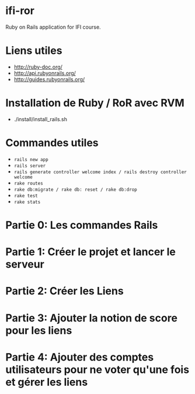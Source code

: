 # ifi-ror

Ruby on Rails application for IFI course.

# Liens utiles

  - http://ruby-doc.org/
  - http://api.rubyonrails.org/
  - http://guides.rubyonrails.org/

# Installation de Ruby / RoR avec RVM
  
  - ./install/install_rails.sh

# Commandes utiles

  - `rails new app`
  - `rails server`
  - `rails generate controller welcome index / rails destroy controller welcome`
  - `rake routes`
  - `rake db:migrate / rake db: reset / rake db:drop`
  - `rake test`
  - `rake stats`

# Partie 0: Les commandes Rails

# Partie 1: Créer le projet et lancer le serveur

# Partie 2: Créer les Liens

# Partie 3: Ajouter la notion de score pour les liens

# Partie 4: Ajouter des comptes utilisateurs pour ne voter qu'une fois et gérer les liens
